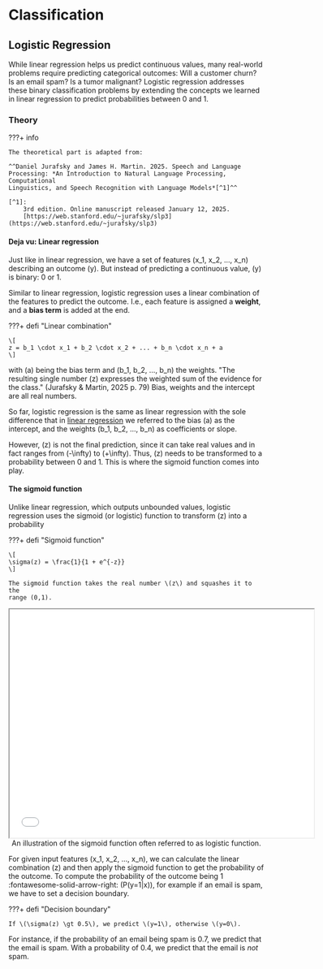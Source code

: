 # Classification

## Logistic Regression

While linear regression helps us predict continuous values, many real-world
problems require predicting categorical outcomes: Will a customer churn? Is an
email spam? Is a tumor malignant? Logistic regression addresses these binary
classification problems by extending the concepts we learned in linear
regression to predict probabilities between 0 and 1.

### Theory

???+ info

    The theoretical part is adapted from:

    ^^Daniel Jurafsky and James H. Martin. 2025. Speech and Language 
    Processing: *An Introduction to Natural Language Processing, Computational 
    Linguistics, and Speech Recognition with Language Models*[^1]^^

    [^1]:
        3rd edition. Online manuscript released January 12, 2025.
        [https://web.stanford.edu/~jurafsky/slp3](https://web.stanford.edu/~jurafsky/slp3)

#### Deja vu: Linear regression

Just like in linear regression, we have a set of features \(x_1, x_2, ..., x_n\)
describing an outcome \(y\). But instead of predicting a continuous value, \(y\)
is binary: 0 or 1.

Similar to linear regression, logistic regression uses a linear combination of
the features to predict the outcome. I.e., each feature is assigned a 
**weight**, and a **bias term** is added at the end.

???+ defi "Linear combination"

    \[
    z = b_1 \cdot x_1 + b_2 \cdot x_2 + ... + b_n \cdot x_n + a
    \]

with \(a\) being the bias term and \(b_1, b_2, ..., b_n\) the weights. 
"The resulting single number \(z\) expresses the weighted sum
of the evidence for the class." (Jurafsky & Martin, 2025 p. 79)
Bias, weights and the intercept are all real numbers.

So far, logistic regression is the same as linear regression with the sole 
difference that in [linear regression](regression.md#linear-regression) we 
referred to the bias \(a\) as the intercept, and the 
weights \(b_1, b_2, ..., b_n\) as coefficients or slope.

However, \(z\) is not the final prediction, since it can take real values 
and in fact ranges from \(-\infty\) to \(+\infty\). Thus, \(z\) needs to be 
transformed to a probability between 0 and 1. This is where the sigmoid
function comes into play.

#### The sigmoid function

Unlike linear regression, which outputs unbounded values, logistic regression
uses the sigmoid (or logistic) function to transform \(z\) into a probability

???+ defi "Sigmoid function"

    \[
    \sigma(z) = \frac{1}{1 + e^{-z}}
    \]

    The sigmoid function takes the real number \(z\) and squashes it to the 
    range (0,1).

<div style="text-align: center;">
    <iframe src="/assets/data-science/algorithms/sigmoid.html" width="600" height="450">
    </iframe>
    <figcaption>
        An illustration of the sigmoid function often referred to as 
        logistic function.
    </figcaption>
</div>

For given input features \(x_1, x_2, ..., x_n\), we can calculate the 
linear combination \(z\) and then apply the sigmoid function to get the 
probability of the outcome.
To compute the probability of the outcome being 1 
:fontawesome-solid-arrow-right: \(P(y=1|x)\), for example 
if an email is spam, we have to set a decision boundary.

???+ defi "Decision boundary"

    If \(\sigma(z) \gt 0.5\), we predict \(y=1\), otherwise \(y=0\).

For instance, if the probability of an email being spam is 0.7, we predict
that the email is spam. With a probability of 0.4, we predict that the email
is *not* spam.
